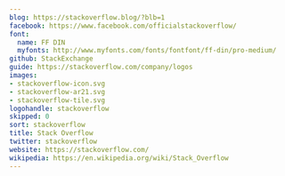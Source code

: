 ```yaml
---
blog: https://stackoverflow.blog/?blb=1
facebook: https://www.facebook.com/officialstackoverflow/
font:
  name: FF DIN
  myfonts: http://www.myfonts.com/fonts/fontfont/ff-din/pro-medium/
github: StackExchange
guide: https://stackoverflow.com/company/logos
images:
- stackoverflow-icon.svg
- stackoverflow-ar21.svg
- stackoverflow-tile.svg
logohandle: stackoverflow
skipped: 0
sort: stackoverflow
title: Stack Overflow
twitter: stackoverflow
website: https://stackoverflow.com/
wikipedia: https://en.wikipedia.org/wiki/Stack_Overflow
---
```

